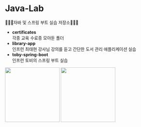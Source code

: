 # Java-Lab
🧚🏻‍♀️자바 및 스프링 부트 실습 저장소🧚🏻‍♀️
- **certificates**  
  각종 교육 수료증 모아둔 폴더
- **library-app**  
  인프런 최태현 강사님 강의를 듣고 간단한 도서 관리 애플리케이션 실습
- **toby-spring-boot**  
  인프런 토비의 스프링 부트 실습


<a href="https://github.com/hy2jv"><img align="center" style="height:180px" src="https://github-readme-stats.vercel.app/api?username=hy2jv&show_icons=true&count_private=true&theme=nord&hide_border=true" /></a>
<a href="https://github.com/hy2jv"><img align="center" style="height:180px" src="https://github-readme-stats.vercel.app/api/top-langs/?username=hy2jv&layout=compact&theme=nord&hide_border=true" /></a> 

